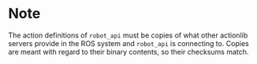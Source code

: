 Note
====

The action definitions of `robot_api` must be copies of what other
actionlib servers provide in the ROS system and `robot_api` is connecting to.
Copies are meant with regard to their binary contents, so their checksums match.
